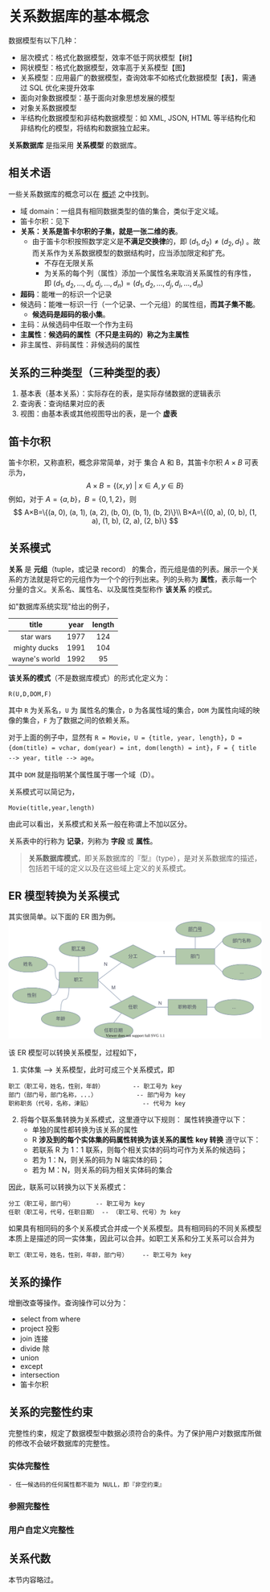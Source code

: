# 关系数据库的基本概念


数据模型有以下几种：
* 层次模式：格式化数据模型，效率不低于网状模型【树】
* 网状模型：格式化数据模型，效率高于关系模型【图】
* 关系模型：应用最广的数据模型，查询效率不如格式化数据模型【表】，需通过 SQL 优化来提升效率
* 面向对象数据模型：基于面向对象思想发展的模型
* 对象关系数据模型
* 半结构化数据模型和非结构数据模型：如 XML, JSON, HTML 等半结构化和非结构化的模型，将结构和数据独立起来。

**关系数据库** 是指采用 **关系模型** 的数据库。

## 相关术语

一些关系数据库的概念可以在 [概述](概述.md) 之中找到。

* 域 domain：一组具有相同数据类型的值的集合，类似于定义域。
* 笛卡尔积：见下
* **关系：关系是笛卡尔积的子集，就是一张二维的表**。
  - 由于笛卡尔积按照数学定义是**不满足交换律**的，即 $(d_1,d_2) \neq (d_2,d_1)$ 。故而关系作为关系数据模型的数据结构时，应当添加限定和扩充。
    - 不存在无限关系
    - 为关系的每个列（属性）添加一个属性名来取消关系属性的有序性，即 $(d_1,d_2,\ldots,d_i,d_j,\ldots,d_n) = (d_1,d_2,\ldots,d_j,d_i,\ldots,d_n)$ 
* **超码**：能唯一的标识一个记录
* 候选码：能唯一标识一行（一个记录、一个元组）的属性组，**而其子集不能**。
  * **候选码是超码的极小集**。
* 主码：从候选码中任取一个作为主码
* **主属性**：**候选码的属性（不只是主码的）称之为主属性**
* 非主属性、非码属性：非候选码的属性

## 关系的三种类型（三种类型的表）

1. 基本表（基本关系）：实际存在的表，是实际存储数据的逻辑表示
2. 查询表：查询结果对应的表
3. 视图：由基本表或其他视图导出的表，是一个 **虚表**

## 笛卡尔积

笛卡尔积，又称直积，概念非常简单，对于 集合 A 和 B，其笛卡尔积 $A\times B$ 可表示为，
$$
A\times B = \{(x,y)~|~x\in A, y \in B\}
$$
例如，对于 $A=\{a,b\}$，$B=\{0,1,2\}$，则
$$
A×B=\{(a, 0), (a, 1), (a, 2), (b, 0), (b, 1), (b, 2)\}\\
B×A=\{(0, a), (0, b), (1, a), (1, b), (2, a), (2, b)\}
$$

## 关系模式

**关系** 是 **元组**（tuple，或记录 record） 的集合，而元组是值的列表。展示一个关系的方法就是将它的元组作为一个个的行列出来。列的头称为 **属性**，表示每一个分量的含义。关系名、属性名、以及属性类型称作 **该关系** 的模式。

如"数据库系统实现"给出的例子，

|     title     | year  | length |
| :-----------: | :---: | :----: |
|   star wars   | 1977  |  124   |
| mighty ducks  | 1991  |  104   |
| wayne's world | 1992  |   95   |


**该关系的模式**（不是数据库模式）的形式化定义为：
```
R(U,D,DOM,F)
```
其中 `R` 为关系名，`U` 为 属性名的集合，`D` 为各属性域的集合，`DOM` 为属性向域的映像的集合，`F` 为了数据之间的依赖关系。 

对于上面的例子中，显然有 `R = Movie`，`U = {title, year, length}`，`D = {dom(title) = vchar, dom(year) = int, dom(length) = int}`，`F = { title --> year, title --> age`。

其中 `DOM` 就是指明某个属性属于哪一个域（D）。

关系模式可以简记为，
```
Movie(title,year,length)
```
由此可以看出，关系模式和关系一般在称谓上不加以区分。

关系表中的行称为 **记录**，列称为 **字段** 或 **属性**。


> **关系数据库模式**，即关系数据库的『型』（type），是对关系数据库的描述，包括若干域的定义以及在这些域上定义的关系模式。

## ER 模型转换为关系模式

其实很简单。以下面的 ER 图为例。
![](image/ER.svg)

该 ER 模型可以转换关系模型，过程如下，

1. 实体集 --> 关系模型，此时可成三个关系模式，即
```
职工（职工号，姓名，性别，年龄）        -- 职工号为 key
部门（部门号，部门名称，...）           -- 部门号为 key
职称职务（代号，名称，津贴）              -- 代号为 key
```

2. 将每个联系集转换为关系模式，这里遵守以下规则：
    属性转换遵守以下：
    - 单独的属性都转换为该关系的属性
    - R **涉及到的每个实体集的码属性转换为该关系的属性**
    **key 转换** 遵守以下：
    - 若联系 R 为 1：1 联系，则每个相关实体的码均可作为关系的候选码；
    - 若为 1：N，则关系的码为 N 端实体的码；
    - 若为 M：N，则关系的码为相关实体码的集合

因此，联系可以转换为以下关系模式：
```
分工（职工号，部门号）      -- 职工号为 key
任职（职工号，代号，任职日期） -- （职工号、代号）为 key
```

如果具有相同码的多个关系模式合并成一个关系模型。具有相同码的不同关系模型本质上是描述的同一实体集，因此可以合并。如职工关系和分工关系可以合并为
```
职工（职工号，姓名，性别，年龄，部门号）    -- 职工号为 key
```

## 关系的操作

增删改查等操作。查询操作可以分为：
- select from where
- project 投影
- join 连接
- divide 除
- union
- except
- intersection
- 笛卡尔积


## 关系的完整性约束

完整性约束，规定了数据模型中数据必须符合的条件。为了保护用户对数据库所做的修改不会破坏数据库的完整性。

### 实体完整性
    - 任一候选码的任何属性都不能为 NULL，即『非空约束』
### 参照完整性

### 用户自定义完整性

## 关系代数

本节内容略过。